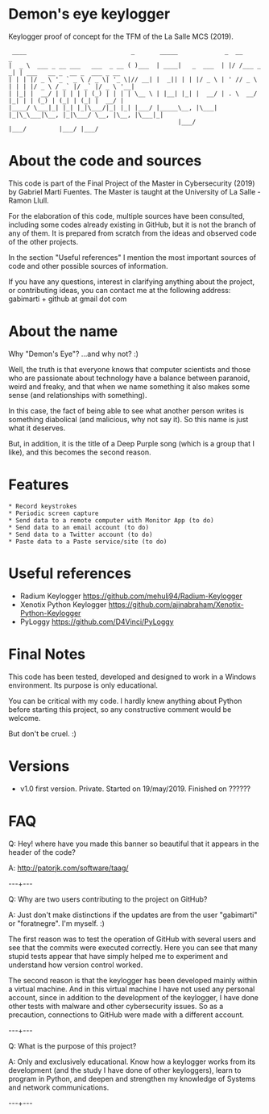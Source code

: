 # Demon's eye keylogger
Keylogger proof of concept for the TFM of the La Salle MCS (2019).

     ____                             _       _____             _  __          _                             
    |  _ \  ___ _ __ ___   ___  _ __ ( )___  | ____|   _  ___  | |/ /___ _   _| | ___   __ _  __ _  ___ _ __ 
    | | | |/ _ \ '_ ` _ \ / _ \| '_ \|// __| |  _|| | | |/ _ \ | ' // _ \ | | | |/ _ \ / _` |/ _` |/ _ \ '__|
    | |_| |  __/ | | | | | (_) | | | | \__ \ | |__| |_| |  __/ | . \  __/ |_| | | (_) | (_| | (_| |  __/ |   
    |____/ \___|_| |_| |_|\___/|_| |_| |___/ |_____\__, |\___| |_|\_\___|\__, |_|\___/ \__, |\__, |\___|_|   
                                                   |___/                 |___/         |___/ |___/           


# About the code and sources
This code is part of the Final Project of the Master in Cybersecurity (2019) by Gabriel Martí Fuentes. The Master is taught at the University of La Salle - Ramon Llull.

For the elaboration of this code, multiple sources have been consulted, including some codes already existing in GitHub, but it is not the branch of any of them. It is prepared from scratch from the ideas and observed code of the other projects.

In the section "Useful references" I mention the most important sources of code and other possible sources of information.

If you have any questions, interest in clarifying anything about the project, or contributing ideas, you can contact me at the following address: gabimarti + github at gmail dot com

# About the name
Why "Demon's Eye"? ...and why not? :)

Well, the truth is that everyone knows that computer scientists and those who are passionate about technology have a balance between paranoid, weird and freaky, and that when we name something it also makes some sense (and relationships with something).

In this case, the fact of being able to see what another person writes is something diabolical (and malicious, why not say it). So this name is just what it deserves. 

But, in addition, it is the title of a Deep Purple song (which is a group that I like), and this becomes the second reason.

# Features     
    * Record keystrokes
    * Periodic screen capture
    * Send data to a remote computer with Monitor App (to do)
    * Send data to an email account (to do)
    * Send data to a Twitter account (to do)
    * Paste data to a Paste service/site (to do)

# Useful references
* Radium Keylogger https://github.com/mehulj94/Radium-Keylogger
* Xenotix Python Keylogger https://github.com/ajinabraham/Xenotix-Python-Keylogger
* PyLoggy https://github.com/D4Vinci/PyLoggy

# Final Notes
This code has been tested, developed and designed to work in a Windows environment.
Its purpose is only educational.

You can be critical with my code.
I hardly knew anything about Python before starting this project, so any constructive comment would be welcome.

But don't be cruel. :)
    
# Versions
* v1.0 first version. Private. 
Started on 19/may/2019.
Finished on ??????

# FAQ
Q: Hey! where have you made this banner so beautiful that it appears in the header of the code? 

A: http://patorjk.com/software/taag/

---+---
  
Q: Why are two users contributing to the project on GitHub?

A: Just don't make distinctions if the updates are from the user "gabimarti" or "foratnegre". I'm myself. :)

The first reason was to test the operation of GitHub with several users and see that the commits were executed correctly. Here you can see that many stupid tests appear that have simply helped me to experiment and understand how version control worked.

The second reason is that the keylogger has been developed mainly within a virtual machine. And in this virtual machine I have not used any personal account, since in addition to the development of the keylogger, I have done other tests with malware and other cybersecurity issues. So as a precaution, connections to GitHub were made with a different account.

 ---+---
 
 Q: What is the purpose of this project?
 
 A: Only and exclusively educational. Know how a keylogger works from its development (and the study I have done of other keyloggers), learn to program in Python, and deepen and strengthen my knowledge of Systems and network communications.  
 
 ---+---
 
  

